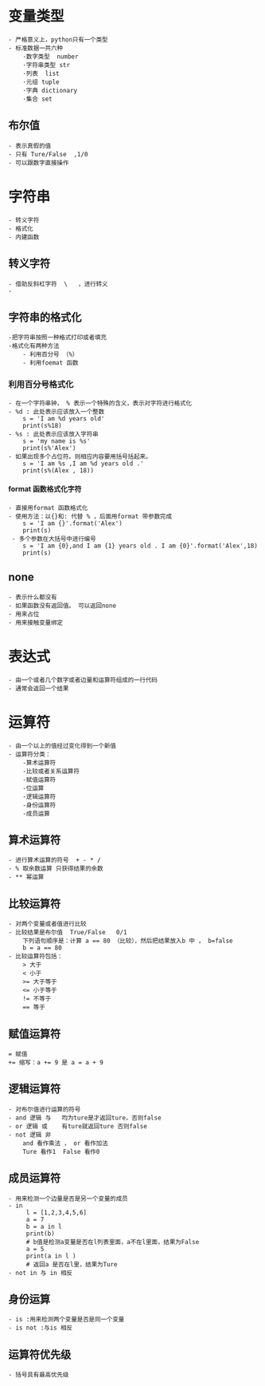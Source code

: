 
 
# 变量类型
    - 严格意义上，python只有一个类型
    - 标准数据一共六种
        ·数字类型  number
        ·字符串类型 str
        ·列表  list
        ·元组 tuple
        ·字典 dictionary
        ·集合 set
## 布尔值 
    - 表示真假的值
    - 只有 Ture/False  ,1/0
    - 可以跟数字直接操作
    
    
# 字符串
    - 转义字符
    - 格式化
    - 内建函数
    
## 转义字符
    - 借助反斜杠字符  \   ，进行转义
    -
    
## 字符串的格式化
    -把字符串按照一种格式打印或者填充
    -格式化有两种方法
        - 利用百分号 （%）
        - 利用foemat 函数
        
### 利用百分号格式化
    - 在一个字符串钟， % 表示一个特殊的含义，表示对字符进行格式化
    - %d : 此处表示应该放入一个整数
        s = 'I am %d years old'
        print(s%18)
    - %s : 此处表示应该放入字符串
        s = 'my name is %s'
        print(s%'Alex')
    - 如果出现多个占位符。则相应内容要用括号括起来。
        s = 'I am %s ,I am %d years old .'
        print(s%(Alex , 18))

#### format 函数格式化字符
    - 直接用format 函数格式化
    - 使用方法：以{}和: 代替 % ，后面用format 带参数完成
        s = 'I am {}'.format('Alex')
        print(s)
     - 多个参数在大括号中进行编号
        s = 'I am {0},and I am {1} years old . I am {0}'.format('Alex',18)
        print(s)

## none 
    - 表示什么都没有
    - 如果函数没有返回值。 可以返回none
    - 用来占位
    - 用来接触变量绑定
    
    
    
# 表达式
    - 由一个或者几个数字或者边量和运算符组成的一行代码
    - 通常会返回一个结果
    
# 运算符
    - 由一个以上的值经过变化得到一个新值
    - 运算符分类：
        -算术运算符
        -比较或者关系运算符
        -赋值运算符
        -位运算
        -逻辑运算符
        -身份运算符
        -成员运算
        
## 算术运算符
    - 进行算术运算的符号  + - * / 
    - % 取余数运算 只获得结果的余数
    - ** 幂运算  
    
## 比较运算符
    - 对两个变量或者值进行比较
    - 比较结果是布尔值  True/False   0/1 
        下列语句顺序是：计算 a == 80 （比较），然后把结果放入b 中 ， b=false
        b = a == 80 
    - 比较运算符包括：
        > 大于   
        < 小于
        >= 大于等于
        <= 小于等于
        != 不等于
        == 等于  
        
## 赋值运算符 
    = 赋值
    += 缩写：a += 9 是 a = a + 9 
    
## 逻辑运算符
    - 对布尔值进行运算的符号
    - and 逻辑 与   均为ture是才返回ture，否则false
    - or 逻辑 或    有ture就返回ture 否则false
    - not 逻辑 非   
        and 看作乘法 ， or 看作加法
        Ture 看作1  False 看作0
        
## 成员运算符
    - 用来检测一个边量是否是另一个变量的成员
    - in 
         l = [1,2,3,4,5,6]
         a = 7 
         b = a in l 
         print(b)
         # b值是检测a变量是否在l列表里面，a不在l里面，结果为False
         a = 5 
         print(a in l )
         # 返回a 是否在l里，结果为Ture
    - not in 与 in 相反
    
## 身份运算
    - is :用来检测两个变量是否是同一个变量
    - is not :与is 相反 
    
## 运算符优先级
    - 括号具有最高优先级
    
    









    






